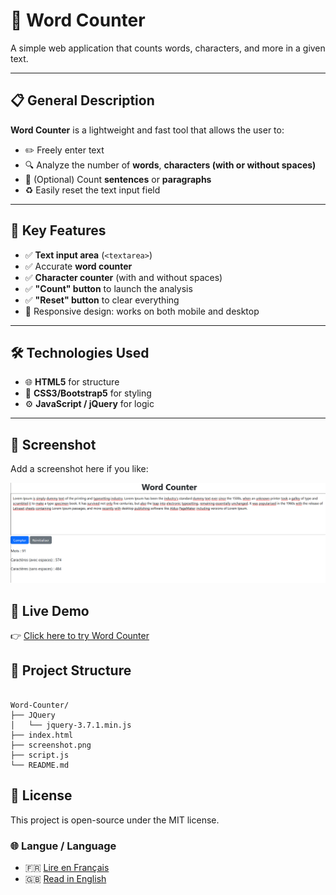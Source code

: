 # 📝 Word Counter

A simple web application that counts words, characters, and more in a given text.

---

## 📋 General Description

**Word Counter** is a lightweight and fast tool that allows the user to:
- ✏️ Freely enter text
- 🔍 Analyze the number of **words**, **characters (with or without spaces)**
- 🧮 (Optional) Count **sentences** or **paragraphs**
- ♻️ Easily reset the text input field

---

## 🚀 Key Features

- ✅ **Text input area** (`<textarea>`)
- ✅ Accurate **word counter**
- ✅ **Character counter** (with and without spaces)
- ✅ **"Count" button** to launch the analysis
- ✅ **"Reset" button** to clear everything
- 📱 Responsive design: works on both mobile and desktop

---

## 🛠️ Technologies Used

- 🌐 **HTML5** for structure
- 🎨 **CSS3/Bootstrap5** for styling
- ⚙️ **JavaScript / jQuery** for logic

---

## 📸 Screenshot

Add a screenshot here if you like:


![Preview of Word Counter](./screenshot.png)

## 🔗 Live Demo

👉 [Click here to try Word Counter](https://abdelwaheb-net.github.io/Word-Counter/)


## 📁 Project Structure

```

Word-Counter/
├── JQuery
│   └── jquery-3.7.1.min.js
├── index.html
├── screenshot.png
├── script.js
└── README.md

```
## 📄 License
This project is open-source under the MIT license.

### 🌐 Langue / Language

- 🇫🇷 [Lire en Français](./README.fr.md)
- 🇬🇧 [Read in English](./README.md)
